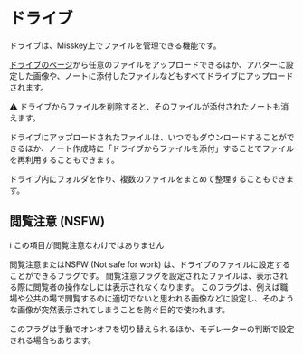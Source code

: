 # ドライブ
ドライブは、Misskey上でファイルを管理できる機能です。

[ドライブのページ](/my/drive)から任意のファイルをアップロードできるほか、アバターに設定した画像や、ノートに添付したファイルなどもすべてドライブにアップロードされます。

<div class="warn">⚠️ ドライブからファイルを削除すると、そのファイルが添付されたノートも消えます。</div>

ドライブにアップロードされたファイルは、いつでもダウンロードすることができるほか、ノート作成時に「ドライブからファイルを添付」することでファイルを再利用することもできます。

ドライブ内にフォルダを作り、複数のファイルをまとめて整理することもできます。

## 閲覧注意 (NSFW)
<div class="info">ℹ️ この項目が閲覧注意なわけではありません</div>

閲覧注意またはNSFW (Not safe for work) は、ドライブのファイルに設定することができるフラグです。 閲覧注意フラグを設定されたファイルは、表示される際に閲覧者の操作なしには表示されなくなります。 このフラグは、例えば職場や公共の場で閲覧するのに適切でないと思われる画像などに設定し、そのような画像が突然表示されてしまうことを防ぐ目的で使われます。

このフラグは手動でオンオフを切り替えられるほか、モデレーターの判断で設定される場合もあります。
